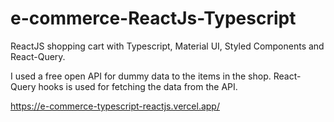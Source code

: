 # e-commerce-ReactJs-Typescript

ReactJS shopping cart with Typescript, Material UI, Styled Components and React-Query.

I used a free open API for dummy data to the items in the shop. React-Query hooks is used for fetching the data from the API. 

https://e-commerce-typescript-reactjs.vercel.app/
